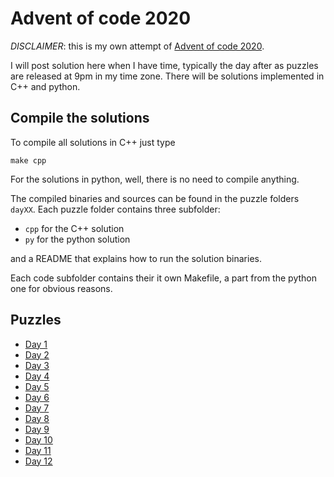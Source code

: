 # Advent of code 2020

*DISCLAIMER*: this is my own attempt of [Advent of code 2020](https://adventofcode.com/).

I will post solution here when I have time, typically the day after as puzzles are released at 9pm in my time zone.
There will be solutions implemented in C++ and python.


## Compile the solutions

To compile all solutions in C++ just type
```
make cpp
```

For the solutions in python, well, there is no need to compile anything.


The compiled binaries and sources can be found in the puzzle folders `dayXX`.
Each puzzle folder contains three subfolder:
* `cpp` for the C++ solution
* `py` for the python solution

and a README that explains how to run the solution binaries.

Each code subfolder contains their it own Makefile, a part from the python one for obvious reasons.

## Puzzles

* [Day 1](day01/)
* [Day 2](day02/)
* [Day 3](day03/)
* [Day 4](day04/)
* [Day 5](day05/)
* [Day 6](day06/)
* [Day 7](day07/)
* [Day 8](day08/)
* [Day 9](day09/)
* [Day 10](day10/)
* [Day 11](day11/)
* [Day 12](day12/)
